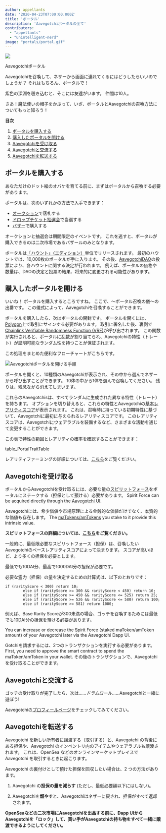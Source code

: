 ```yaml
---
author: appellants
date: '2020-04-23T07:00:00.000Z'
title: 'ポータル'
description: 'Aavegotchiポータルの全て'
contributors:
  - "appellants"
  - "unintelligent-nerd"
image: "portals/portal.gif"
---
```


<div class="headerImageContainer">
<img class="headerImage" src="/portals/portal.gif">
<p class="headerImageText">Aavegotchiポータル</p>
</div>

Aavegotchiを召喚して、ネザーから画面に連れてくるにはどうしたらいいのでしょうか？ それはもちろん、ポータルで！

紫色の深淵を覗き込むと、そこには友達がいます。 仲間は10人。

さあ！魔法使いの帽子をかぶって、いざ、ポータルとAavegotchiの召喚方法についてもっと知ろう！ 

<div class="contentsBox">

**目次**

<ol>
<li><a href=#buying-a-portal>ポータルを購入する</a></li>
<li><a href=#opening-your-portal>購入したポータルを開ける</a></li>
<li><a href=#claiming-an-aavegotchi>Aavegotchiを受け取る</a></li>
<li><a href=#interacting-with-your-aavegotchi>Aavegotchiと交流する</a></li>
<li><a href=#transferring-your-aavegotchi>Aavegotchiを転送する</a></li>
</ol>

</div>

## ポータルを購入する

あなただけのドット絵のオバケを育てる前に、まずはポータルから召喚する必要があります。

ポータルは、次のいずれかの方法で入手できます：

* [オークション](/aauction)で落札する
* [ドロップチケット抽選会](/tickets)で当選する
* [バザー](/baazaar)で購入する

オークションと抽選会は期間限定のイベントです。 これを逃すと、ポータルが購入できるのは二次市場であるバザールのみとなります。

ポータルは[「ハウント」（エディション）](/haunt)単位でリリースされます。 最初のハウントでは、10,000枚のポータルが手に入ります。 その後、[AavegotchiDAO](/dao)の投票により、各ハウントに関する決定が行われます。 例えば、ポータルの価格や数量は、DAOの決定と投票の結果、将来的に変更される可能性があります。


## 購入したポータルを開ける

いいね！ ポータルを購入するところですね。 ここで、～ポータル召喚の儀～の出番です。 この儀式によって、Aavegotchiを召喚することができます。

ポータルを購入したら、次はポータルの開封です。 ポータルを開くには、[Polygon](/glossary#polygon)上で取引にサインする必要があります。 取引に署名した後、裏側で[Chainlink Verifiable Randomness Function (VRF)](/glossary#chainlink-vrf)が呼び出されます。 この関数が実行されると、ポータルに乱数が割り当てられ、Aavegotchiの特性（トレート）が証明可能なランダム性を持つことが保証されます。

この処理をまとめた便利なフローチャートがこちらです。

<img class = "bodyImage" src = "/portals/opening-an-aavegotchi-portal.png" alt = "Aavegotchiポータルを開ける手順" />

ポータルを開くと、10種類のAavegotchiが表示され、その中から選んでネザーから呼び出すことができます。 10体の中から1体を選んで召喚してください。 残りは、残念ながら消えてしまいます。

これらのAavegotchisは、すべてランダムに生成された異なる特性（トレート）を持ちます。 オプションを切り替えると、これらの特性とAavegotchiの[基本レアリティスコア](/rarity-farming#base-rarity-score)が表示されます。 これは、召喚時に持っている初期特性に基づいて、Aavegotchiに最初に与えられるレアリティスコアです。 このレアリティスコアは、Aavegotchiにウェアラブルを装備するなど、さまざまな活動を通じて変更することができます。

この表で特性の範囲とレアリティの確率を確認することができます：

table_PortalTraitTable


レアリティファーミングの詳細については、[こちら](/rarity-farming)をご覧ください。


## Aavegotchiを受け取る

ポータルからAavegotchiを受け取るには、必要な量の[スピリットフォース](/spirit-force)をポータルにステークする（担保として預ける）必要があります。 Spirit Force can be acquired directly through the [Aavegotchi UI](/spirit-force#buying-matokens-amtokens).

Aavegotchiには、希少価値や市場原理による金銭的な価値だけでなく、本質的な価値も存在します。 The [maTokens/amTokens](/spirit-force#buying-matokens-amtokens) you stake to it provide this intrinsic value.

**スピリットフォースの詳細については、[こちら](/spirit-force)をご覧ください。**

一般的に、最低限必要なスピリットフォース（担保）は、召喚したいAavegotchiのベースレアリティスコアによって決まります。 スコアが高いほど、より多くの担保を必要とします。

最低でも10DAI分、最高で1000DAI分の担保が必要です。

必要な霊力（担保）の量を決定するための計算式は、以下のとおりです：

```
if (rarityScore < 300) return 10;
        else if (rarityScore >= 300 && rarityScore < 450) return 10;
        else if (rarityScore >= 450 && rarityScore <= 525) return 25;
        else if (rarityScore >= 526 && rarityScore <= 580) return 100;
        else if (rarityScore >= 581) return 1000;
```

例えば、Base Rarity Scoreが300未満の場合、ゴッチを召喚するためには最低でも10DAI分の担保を預ける必要があります。

You can increase or decrease the Spirit Force (staked maToken/amToken amount) of your Aavegotchi later via the Aavegotchi Dapp UI.

Gotchiを請求するには、2つのトランザクションを実行する必要があります。 First, you need to approve the smart contract to spend the maToken/amToken in your wallet. その後のトランザクションで、Aavegotchiを受け取ることができます。

## Aavegotchiと交流する

ゴッチの受け取りが完了したら、次は......*ドラムロール*......Aavegotchiと一緒に遊ぼう!

Aavegotchiの[プロフィールページ](/aavegotchi-profile)をチェックしてみてください。

## Aavegotchiを転送する

Aavegotchi を新しい所有者に譲渡する（取引する）と、Aavegotchi の背後にある担保や、Aavegotchi のインベントリ内のアイテムやウェアラブルも譲渡されます。 これは、OpenSea などのオンラインマーケットプレイスで Aavegotchi を取引するときに起こります。

Aavegotchi の裏付けとして預けた担保を回収したい場合は、2 つの方法があります。

1. Aavegotchi の**担保の量を減らす** (ただし、最低必要額以下にはしない)。

2. Aavegotchiを**燃やす**と、Aavegotchiはネザーに戻され、担保がすべて返却されます。

**OpenSeaなどの二次市場にAavegotchiを出品する前に、Dapp UIからAavegotchiを「ロック」して、買い手がAavegotchiの持ち物をすべて一緒に譲渡できるようにしてください。**